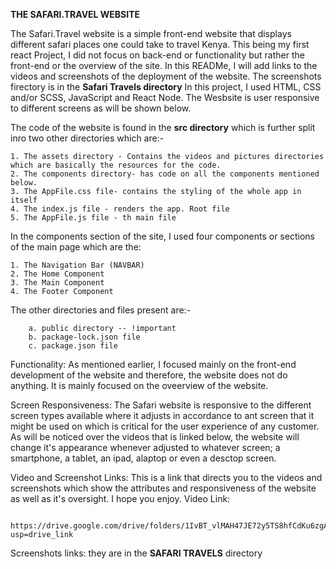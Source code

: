 **THE SAFARI.TRAVEL WEBSITE**

The Safari.Travel website is a simple front-end website that displays different safari places one could take to travel Kenya. This being my first react Project, I did not focus on back-end or functionality but rather the front-end or the overview of the site.
In this READMe, I will add links to the videos and screenshots of the deployment of the website. The screenshots firectory is in the **Safari Travels directory**
In this project, I used HTML, CSS and/or SCSS, JavaScript and React Node. The Wesbsite is user responsive to different screens as will be shown below.

The code of the website is found in the **src directory** which is further split inro two other directories which are:-

    1. The assets directory - Contains the videos and pictures directories which are basically the resources for the code.
    2. The components directory- has code on all the components mentioned below.
    3. The AppFile.css file- contains the styling of the whole app in itself
    4. The index.js file - renders the app. Root file
    5. The AppFile.js file - th main file
    
In the components section of the site, I used four components or sections of the main page which are the:


    1. The Navigation Bar (NAVBAR) 
    2. The Home Component
    3. The Main Component
    4. The Footer Component

The other directories and files present are:-

        a. public directory -- !important
        b. package-lock.json file
        c. package.json file

Functionality:
As mentioned earlier, I focused mainly on the front-end development of the website and therefore, the website does not do anything. It is mainly focused on the oveerview of the website.

Screen Responsiveness:
The Safari website is responsive to the different screen types available where it adjusts in accordance to ant screen that it might be used on which is critical for the user experience of any customer. As will be noticed over the videos that is linked below, the website will change it's appearance whenever adjusted to whatever screen;    a smartphone, a tablet, an  ipad, alaptop or even a desctop screen.

Video and Screenshot Links:
 This is a link that directs you to the videos and screenshots which show the attributes and responsiveness of the website as well as it's oversight. I hope you enjoy.
  Video Link:
         
         https://drive.google.com/drive/folders/1IvBT_vlMAH47JE72y5TS8hfCdKu6zgA_?usp=drive_link

  Screenshots links:
      they are in the **SAFARI TRAVELS** directory
